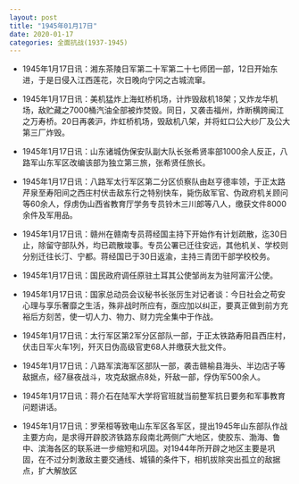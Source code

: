 ```yaml
---
layout: post
title: "1945年01月17日"
date: 2020-01-17
categories: 全面抗战(1937-1945)
---
```


<meta name="referrer" content="no-referrer" />

- 1945年1月17日讯：湘东茶陵日军第二十军第二十七师团一部，12日开始东进，于是日侵入江西莲花，次日晚向宁冈之古城流窜。 

- 1945年1月17日讯：美机猛炸上海虹桥机场，计炸毁敌机18架；又炸龙华机场，敌贮藏之7000桶汽油全部被炸焚毁。同日，又袭击福州，炸断横跨闽江之万寿桥。20日再袭沪，炸虹桥机场，毁敌机八架，并将虹口公大纱厂及公大第三厂炸毁。 

- 1945年1月17日讯：山东诸城伪保安队副大队长张希贤率部1000余人反正，八路军山东军区改编该部为独立第三旅，张希贤任旅长。 

- 1945年1月17日讯：八路军太行军区第二分区侦察队由赵亨德率领，于正太路芹泉至寿阳间之西庄村伏击敌东行之特别快车，毙伤敌军官、伪政府机关顾问等60余人，俘虏伪山西省教育厅学务专员铃木三川郎等八人，缴获文件8000余件及军用品。 

- 1945年1月17日讯：赣州在赣南专员蒋经国主持下开始作有计划疏散，迄30日止，除留守部队外，均已疏散竣事。专员公署已迁往安远，其他机关、学校则分别迁往长汀、宁都。蒋经国已于30日返渝，主持三青团干部学校校务。 

- 1945年1月17日讯：国民政府调任原驻土耳其公使邹尚友为驻阿富汗公使。 

- 1945年1月17日讯：国家总动员会议秘书长张厉生对记者谈：今日社会之苟安心理与享乐奢靡之生活，殊非战时所应有，亟应加以纠正，要真正做到前方充裕后方刻苦，使一切人力、物力、财力完全集中于作战。 

- 1945年1月17日讯：太行军区第2军分区部队一部，于正太铁路寿阳县西庄村，伏击日军火车1列，歼灭日伪高级官吏68人并缴获大批文件。 

- 1945年1月17日讯：八路军滨海军区部队一部，袭击赣榆县海头、半边店子等敌据点，经7昼夜战斗，攻克敌据点8处，歼敌一部，俘伪军500余人。 

- 1945年1月17日讯：蒋介石在陆军大学将官班就当前整军抗日要务和军事教育问题讲话。 

- 1945年1月17日讯：罗荣桓等致电山东军区各军区，提出1945年山东部队作战主要方向，是求得开辟胶济铁路东段南北两侧广大地区，使胶东、渤海、鲁中、滨海各区的联系进一步缩短和巩固。对1944年所开辟之地区主要是巩固，在不过分刺激敌主要交通线、城镇的条件下，相机拔除突出孤立的敌据点，扩大解放区 

